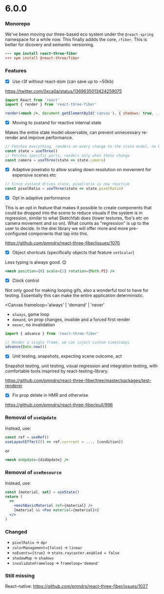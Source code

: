 # 6.0.0

### Monorepo

We've been moving our three-based eco system under the `@react-spring` namespace for a while now. This finally addds the core, `/fiber`. This is better for dicovery and semantic versioning.

```diff
--- npm install react-three-fiber
+++ npm install @react-three/fiber
```

### Features

- [x] Use r3f without react-dom (can save up to ~50kb)

https://twitter.com/0xca0a/status/1369635013424259075

```jsx
import React from 'react'
import { render } from 'react-three-fiber'

render(<mesh />, document.getElementById('canvas'), { shadows: true, ... })
```

- [x] Moving to zustand for reactive internal state

Makes the entire state model observable, can prevent unnecessary re-render and improve performance.

```jsx
// Fetches everything, renders on every change to the state model, no breaking change ...
const state = useThree()
// Fetches specific parts, renders only when these change
const camera = useThree(state => state.camera)
```

- [x] Adaptive pixelratio to allow scaling down resolution on movement for expensive scenes etc

```jsx
// Since zustand drives state, pixelratio is now reactive
const pixelRatio = useThree(state => state.pixelRatio)
```

- [x] Opt in adaptive performance  

This is an opt in feature that makes it possible to create components that could be dropped into the scene to reduce visuals if the system is in regression, similar to what Sketchfab does (lower textures, fbo's etc on camera movement and so on). What counts as "regression" is up to the user to decide. In the drei library we will offer more and more pre-configured components that tap into this.

https://github.com/pmndrs/react-three-fiber/issues/1070

- [x] Object shortcuts (specifically objects that feature `setScalar`)

Less typing is always good. 😌

```jsx
<mesh position={0} scale={1} rotation={Math.PI} />
```

- [x] Clock control

Not only good for making looping gifs, also a wonderful tool to have for testing. Essentially this can make the entire application deterministic.

<Canvas frameloop='always' | 'demand' | 'never'

- `always`, game loop
- `demand`, on prop changes, invalide and a forced first render
- `never`, no invalidation

```jsx
import { advance } from 'react-three-fiber'

// Render a single frame, we can inject custom timestamps 
advance(Date.now())
```

- [x] Unit testing, snapshots, expecting scene outcome, act

Snapshot testing, unit testing, visual regression and integration testing, with comfortable tools insprired by react-testing-library.

https://github.com/pmndrs/react-three-fiber/tree/master/packages/test-renderer

- [x] Fix prop delete in HMR and otherwise

https://github.com/pmndrs/react-three-fiber/pull/996

### Removal of `useUpdate`

Instead, use:

```jsx
const ref = useRef()
useLayoutEffect(() => ref.currrent = ..., [condition])
```

or

```jsx
<mesh onUpdate={didUpdate} />
```

### Removal of `useResource`

Instead, use:

```jsx
const [material, set] = useState()
return (
  <>
    <meshBasicMaterial ref={material} />
    {material && <Foo material={material}>}
  </>
)
```

### Changed

- `pixelRatio` -> `dpr`
- `colorManagement={false}` -> `linear`
- `noEvents={true}` -> `state.raycaster.enabled = false`
- `shadowMap` -> `shadows`
- `invalidateFrameloop` -> `frameloop='demand'`

### Still missing

React-native: https://github.com/pmndrs/react-three-fiber/issues/1027
